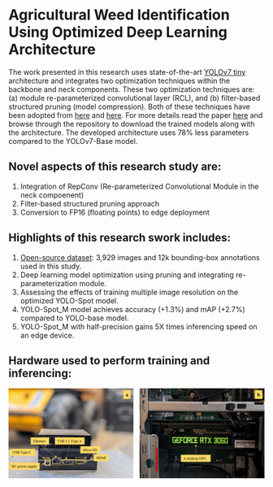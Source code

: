# Agricultural Weed Identification Using Optimized Deep Learning Architecture

The work presented in this research uses state-of-the-art [YOLOv7 tiny](https://github.com/WongKinYiu/yolov7) architecture and integrates two optimization techniques within the backbone and neck components. These two optimization techniques are: (a) module re-parameterized convolutional layer (RCL), and (b) filter-based structured pruning (model compression). Both of these techniques have been adopted from [here](https://arxiv.org/abs/2307.11904) and [here](https://arxiv.org/abs/2207.02696). For more details read the paper [here]() and browse through the repository to download the trained models along with the architecture. The developed architecture uses 78% less parameters compared to the YOLOv7-Base model.

## Novel aspects of this research study are:
1. Integration of RepConv (Re-parameterized Convolutional Module in the neck compoenent)
2. Filter-based structured pruning approach
3. Conversion to FP16 (floating points) to edge deployment

## Highlights of this research swork includes:
1. [Open-source dataset](https://data.mendeley.com/datasets/8kjcztbjz2/2): 3,929 images and 12k bounding-box annotations used in this study.
2. Deep learning model optimization using pruning and integrating re-parameterization module.
3. Assessing the effects of training multiple image resolution on the optimized YOLO-Spot model.
4. YOLO-Spot_M model achieves accuracy (+1.3%) and mAP (+2.7%) compared to YOLO-base model.
5. YOLO-Spot_M with half-precision gains 5X times inferencing speed on an edge device.

## Hardware used to perform training and inferencing:
![Hardware used](https://raw.githubusercontent.com/nitin-dominic/Agricultural_Weed_Identification_Using_Optimized_Deep_Learning/main/Appendix.png)


